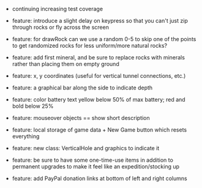 * continuing increasing test coverage

* feature: introduce a slight delay on keypress so that you can't just zip through rocks or fly across the screen
* feature: for drawRock can we use a random 0-5 to skip one of the points to get randomized rocks for less uniform/more natural rocks?
* feature: add first mineral, and be sure to replace rocks with minerals rather than placing them on empty ground
* feature: x, y coordinates (useful for vertical tunnel connections, etc.)
* feature: a graphical bar along the side to indicate depth
* feature: color battery text yellow below 50% of max battery; red and bold below 25%
* feature: mouseover objects == show short description
* feature: local storage of game data + New Game button which resets everything
* feature: new class: VerticalHole and graphics to indicate it
* feature: be sure to have some one-time-use items in addition to permanent upgrades to make it feel like an expedition/stocking up
* feature: add PayPal donation links at bottom of left and right columns

